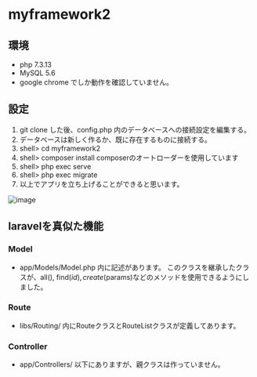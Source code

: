 # myframework2

## 環境
- php 7.3.13
- MySQL 5.6
- google chrome でしか動作を確認していません。

## 設定
1. git clone した後、config.php 内のデータベースへの接続設定を編集する。
2. データベースは新しく作るか、既に存在するものに接続する。
3. shell> cd myframework2
4. shell> composer install
composerのオートローダーを使用しています
5. shell> php exec serve
6. shell> php exec migrate
7. 以上でアプリを立ち上げることができると思います。

![image](https://i.gyazo.com/afa29ab1516dbe21832820635ab1f7dc.png)

## laravelを真似た機能
### Model
- app/Models/Model.php 内に記述があります。
このクラスを継承したクラスが、all(), find($id), create($params)などのメソッドを使用できるようにしました。


### Route
- libs/Routing/ 内にRouteクラスとRouteListクラスが定義してあります。


### Controller
- app/Controllers/ 以下にありますが、親クラスは作っていません。

